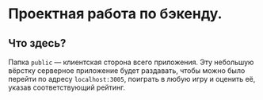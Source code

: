 # Проектная работа по бэкенду.

## Что здесь?

Папка `public` — клиентская сторона всего приложения.
Эту небольшую вёрстку серверное приложение будет раздавать, чтобы можно было перейти по адресу `localhost:3005`, поиграть в любую игру и оценить её, указав соответствующий рейтинг.

